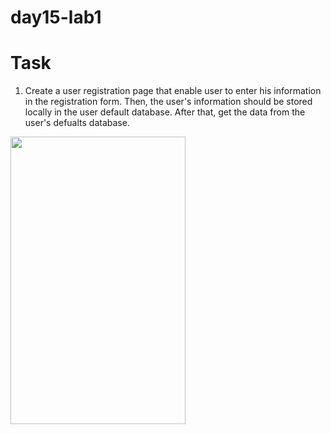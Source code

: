# day15-lab1

# Task 
1. Create a user registration page that enable user to enter his information in the registration form. Then, the user's information should be stored locally in the user default database. After that, get the data from the user's defualts database.

<img src="https://user-images.githubusercontent.com/44459664/137201276-fec389e8-7641-4593-8be5-0a1f48be017f.png" width="280" height="460"/>

